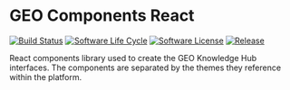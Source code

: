 # GEO Components React

[![Build Status](https://github.com/geo-knowledge-hub/geo-components-react/workflows/CI/badge.svg)](https://github.com/geo-knowledge-hub/geo-knowledge-hub/actions?query=workflow%3ACI)
[![Software Life Cycle](https://img.shields.io/badge/lifecycle-maturing-blue.svg)](https://lifecycle.r-lib.org/articles/stages.html#maturing-1)
[![Software License](https://img.shields.io/github/license/geo-knowledge-hub/geo-components-react.svg)](https://github.com/geo-knowledge-hub/geo-components-react/blob/master/LICENSE)
[![Release](https://img.shields.io/github/tag/geo-knowledge-hub/geo-components-react.svg)](https://github.com/geo-knowledge-hub/geo-components-react/releases)

React components library used to create the GEO Knowledge Hub interfaces. The components are separated by the themes they reference within the platform.
